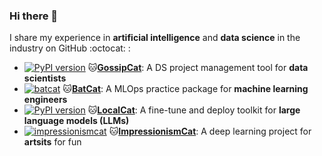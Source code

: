 ### Hi there 👋

I share my experience in **artificial intelligence** and **data science** in the industry on GitHub :octocat: :

- [![PyPI version](https://badge.fury.io/py/gossipcat.svg)](https://badge.fury.io/py/gossipcat) 🐱[**GossipCat**](https://gossipcat.readthedocs.io): A DS project management tool for **data scientists**
- [![batcat](https://badge.fury.io/py/batcat.svg)](https://badge.fury.io/py/batcat) 🐱[**BatCat**](https://batcat.readthedocs.io): A MLOps practice package for **machine learning engineers**
- [![PyPI version](https://badge.fury.io/py/localcat.svg)](https://pypi.org/project/localcat/) 🐱[**LocalCat**](https://localcat.readthedocs.io/): A fine-tune and deploy toolkit for **large language models (LLMs)**
- [![impressionismcat](https://badge.fury.io/py/impressionismcat.svg)](https://badge.fury.io/py/impressionismcat) 🐱[**ImpressionismCat**](https://impressionismcat.readthedocs.io/): A 
  deep learning project for **artsits** for fun
